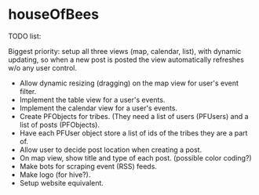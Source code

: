 houseOfBees
===========

TODO list:

Biggest priority: setup all three views (map, calendar, list), with dynamic updating, so when a new post is posted the view automatically refreshes w/o any user control.

- Allow dynamic resizing (dragging) on the map view for user's event filter.
- Implement the table view for a user's events.
- Implement the calendar view for a user's events.
- Create PFObjects for tribes. (They need a list of users (PFUsers) and a list of posts (PFObjects).
- Have each PFUser object store a list of ids of the tribes they are a part of.
- Allow user to decide post location when creating a post.
- On map view, show title and type of each post. (possible color coding?)
- Make bots for scraping event (RSS) feeds.
- Make logo (for hive?).
- Setup website equivalent.
